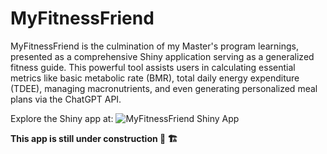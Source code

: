 # MyFitnessFriend

MyFitnessFriend is the culmination of my Master's program learnings, presented as a comprehensive Shiny application serving as a generalized fitness guide. This powerful tool assists users in calculating essential metrics like basic metabolic rate (BMR), total daily energy expenditure (TDEE), managing macronutrients, and even generating personalized meal plans via the ChatGPT API.

Explore the Shiny app at: ![MyFitnessFriend Shiny App](https://valentina-colorado-myfitnessfriend.shinyapps.io/myFitnessFriend/)

**This app is still under construction 🚧 🏗️**
